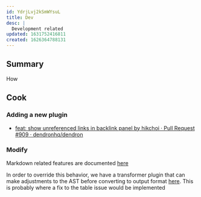 ```yaml
---
id: YdrjLvj2kSmWYsuL
title: Dev
desc: |
  Development related
updated: 1631752416811
created: 1626364788131
---
```


## Summary

How 

## 


## Cook

### Adding a new plugin
- [feat: show unreferenced links in backlink panel by hikchoi · Pull Request #909 · dendronhq/dendron](https://github.com/dendronhq/dendron/pull/909)

### Modify 
Markdown related features are documented [here](https://wiki.dendron.so/notes/69746008-2fa0-4036-b443-b15076a3d6bf.html)

In order to override this behavior, we have a transformer plugin that can make adjustments to the AST before converting to output format [here](https://github.com/dendronhq/dendron/blob/59a949d2b5b541efb283e851060636b108eb5a98/packages/engine-server/src/markdown/utilsv5.ts#L228-L228). This is probably where a fix to the table issue would be implemented